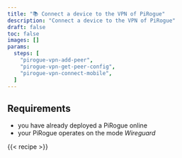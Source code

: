 ```yaml
---
title: "📚 Connect a device to the VPN of PiRogue"
description: "Connect a device to the VPN of PiRogue"
draft: false
toc: false
images: []
params:
  steps: [
    "pirogue-vpn-add-peer",
    "pirogue-vpn-get-peer-config",
    "pirogue-vpn-connect-mobile",
  ]
---
```


## Requirements
* you have already deployed a PiRogue online
* your PiRogue operates on the mode *Wireguard*

{{< recipe >}}